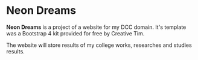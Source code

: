 # Neon Dreams

**Neon Dreams** is a project of a website for my DCC domain. It's template was a Bootstrap 4 kit provided for free by Creative Tim.

The website will store results of my college works, researches and studies results.